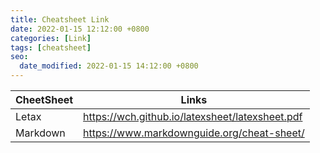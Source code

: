 ```yaml
---
title: Cheatsheet Link
date: 2022-01-15 12:12:00 +0800
categories: [Link]
tags: [cheatsheet]
seo:
  date_modified: 2022-01-15 14:12:00 +0800
---
```


| CheetSheet | Links                                           |
| ---------- | ----------------------------------------------- |
| Letax      | https://wch.github.io/latexsheet/latexsheet.pdf |
| Markdown   | https://www.markdownguide.org/cheat-sheet/      |